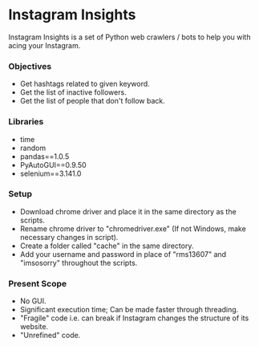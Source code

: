 # Instagram Insights
Instagram Insights is a set of Python web crawlers / bots to help you with acing your Instagram.

### Objectives
* Get hashtags related to given keyword.
* Get the list of inactive followers.
* Get the list of people that don't follow back.

### Libraries
* time
* random
* pandas==1.0.5
* PyAutoGUI==0.9.50
* selenium==3.141.0

### Setup
* Download chrome driver and place it in the same directory as the scripts.
* Rename chrome driver to "chromedriver.exe" (If not Windows, make necessary changes in script).
* Create a folder called "cache" in the same directory.
* Add your username and password in place of "rms13607" and "imsosorry" throughout the scripts.

### Present Scope
* No GUI.
* Significant execution time; Can be made faster through threading.
* "Fragile" code i.e. can break if Instagram changes the structure of its website.
* "Unrefined" code.